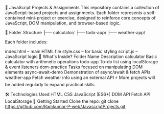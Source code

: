 🧠 JavaScript Projects & Assignments
This repository contains a collection of JavaScript-based projects and assignments. Each folder represents a self-contained mini-project or exercise, designed to reinforce core concepts of JavaScript, DOM manipulation, and browser-based logic.

📁 Folder Structure
├── calculator/ ├── todo-app/ ├── weather-app/

Each folder includes:

index.html – main HTML file
style.css – for basic styling
script.js – JavaScript logic
🧩 What's Inside?
Folder Name	Description
calculator	Basic calculator with arithmetic operations
todo-app	To-do list using localStorage & event listeners
dom-practice	Tasks focused on manipulating DOM elements
async-await-demo	Demonstration of async/await & fetch APIs
weather-app	Fetch weather info using an external API
⚡ More projects will be added regularly to expand practical skills.

🛠 Technologies Used
HTML
CSS
JavaScript (ES6+)
DOM API
Fetch API
LocalStorage
🚀 Getting Started
Clone the repo:
git clone https://github.com/Ramkumar-P-web/JavascriptProjects.git
